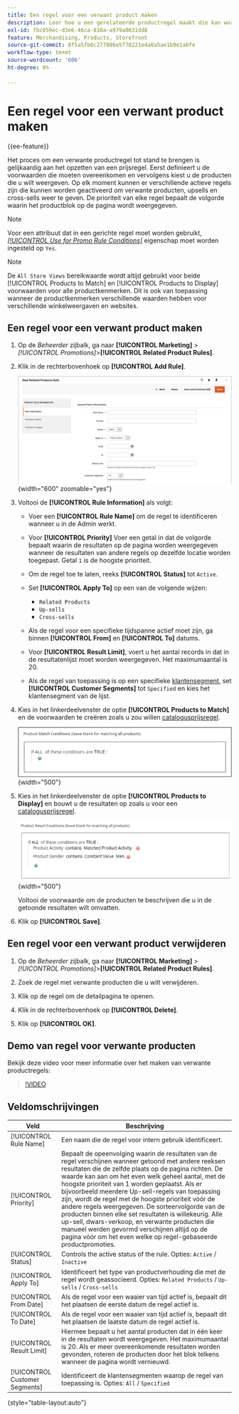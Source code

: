 ```yaml
---
title: Een regel voor een verwant product maken
description: Leer hoe u een gerelateerde productregel maakt die kan worden geactiveerd voor het weergeven van verwante producten, upsells en cross-sells.
exl-id: fbc059ec-d3e6-46ca-810a-a979a0631dd8
feature: Merchandising, Products, Storefront
source-git-commit: 8f5a5fb6c277086e5f70221e4a6a5ae1b9e1abfe
workflow-type: tm+mt
source-wordcount: '606'
ht-degree: 0%

---
```


# Een regel voor een verwant product maken

{{ee-feature}}

Het proces om een verwante productregel tot stand te brengen is gelijkaardig aan het opzetten van een prijsregel. Eerst definieert u de voorwaarden die moeten overeenkomen en vervolgens kiest u de producten die u wilt weergeven. Op elk moment kunnen er verschillende actieve regels zijn die kunnen worden geactiveerd om verwante producten, upsells en cross-sells weer te geven. De prioriteit van elke regel bepaalt de volgorde waarin het productblok op de pagina wordt weergegeven.

>[!NOTE]
>
>Voor een attribuut dat in een gerichte regel moet worden gebruikt, [_[!UICONTROL Use for Promo Rule Conditions]_](../catalog/product-attributes.md) eigenschap moet worden ingesteld op `Yes`.

>[!NOTE]
>
>De `All Store Views` bereikwaarde wordt altijd gebruikt voor beide [!UICONTROL Products to Match] en [!UICONTROL Products to Display] voorwaarden voor alle productkenmerken. Dit is ook van toepassing wanneer de productkenmerken verschillende waarden hebben voor verschillende winkelweergaven en websites.

## Een regel voor een verwant product maken

1. Op de _Beheerder_ zijbalk, ga naar **[!UICONTROL Marketing]** > _[!UICONTROL Promotions]_>**[!UICONTROL Related Product Rules]**.

1. Klik in de rechterbovenhoek op **[!UICONTROL Add Rule]**.

   ![Regel voor verwante producten - informatie](./assets/catalog-related-products-rule-information.png){width="600" zoomable="yes"}

1. Voltooi de **[!UICONTROL Rule Information]** als volgt:

   - Voer een **[!UICONTROL Rule Name]** om de regel te identificeren wanneer u in de Admin werkt.

   - Voor **[!UICONTROL Priority]** Voer een getal in dat de volgorde bepaalt waarin de resultaten op de pagina worden weergegeven wanneer de resultaten van andere regels op dezelfde locatie worden toegepast. Getal `1` is de hoogste prioriteit.

   - Om de regel toe te laten, reeks **[!UICONTROL Status]** tot `Active`.

   - Set **[!UICONTROL Apply To]** op een van de volgende wijzen:

      - `Related Products`
      - `Up-sells`
      - `Cross-sells`

   - Als de regel voor een specifieke tijdspanne actief moet zijn, ga binnen **[!UICONTROL From]** en **[!UICONTROL To]** datums.

   - Voor **[!UICONTROL Result Limit]**, voert u het aantal records in dat in de resultatenlijst moet worden weergegeven. Het maximumaantal is 20.

   - Als de regel van toepassing is op een specifieke [klantensegment](../customers/customer-segments.md), set **[!UICONTROL Customer Segments]** tot `Specified` en kies het klantensegment van de lijst.

1. Kies in het linkerdeelvenster de optie **[!UICONTROL Products to Match]** en de voorwaarden te creëren zoals u zou willen [catalogusprijsregel](price-rules-catalog.md).

   ![Regel voor verwante producten - producten die met elkaar overeenkomen](./assets/catalog-related-products-match.png){width="500"}

1. Kies in het linkerdeelvenster de optie **[!UICONTROL Products to Display]** en bouwt u de resultaten op zoals u voor een [catalogusprijsregel](price-rules-catalog.md).

   ![Regel voor verwante producten - weer te geven producten](./assets/catalog-related-products-to-display.png){width="500"}

   Voltooi de voorwaarde om de producten te beschrijven die u in de getoonde resultaten wilt omvatten.

1. Klik op **[!UICONTROL Save]**.

## Een regel voor een verwant product verwijderen

1. Op de _Beheerder_ zijbalk, ga naar **[!UICONTROL Marketing]** > _[!UICONTROL Promotions]_>**[!UICONTROL Related Product Rules]**.

1. Zoek de regel met verwante producten die u wilt verwijderen.

1. Klik op de regel om de detailpagina te openen.

1. Klik in de rechterbovenhoek op **[!UICONTROL Delete]**.

1. Klik op **[!UICONTROL OK]**.

## Demo van regel voor verwante producten

Bekijk deze video voor meer informatie over het maken van verwante productregels:

>[!VIDEO](https://video.tv.adobe.com/v/343837?quality=12&learn=on)

## Veldomschrijvingen

| Veld | Beschrijving |
|--- |--- |
| [!UICONTROL Rule Name] | Een naam die de regel voor intern gebruik identificeert. |
| [!UICONTROL Priority] | Bepaalt de opeenvolging waarin de resultaten van de regel verschijnen wanneer getoond met andere reeksen resultaten die de zelfde plaats op de pagina richten. De waarde kan aan om het even welk geheel aantal, met de hoogste prioriteit van 1 worden geplaatst. Als er bijvoorbeeld meerdere Up-sell-regels van toepassing zijn, wordt de regel met de hoogste prioriteit vóór de andere regels weergegeven. De sorteervolgorde van de producten binnen elke set resultaten is willekeurig. Alle up-sell, dwars-verkoop, en verwante producten die manueel werden gevormd verschijnen altijd op de pagina vóór om het even welke op regel-gebaseerde productpromoties. |
| [!UICONTROL Status] | Controls the active status of the rule. Opties: `Active` / `Inactive` |
| [!UICONTROL Apply To] | Identificeert het type van productverhouding die met de regel wordt geassocieerd. Opties: `Related Products` / `Up-sells` / `Cross-sells` |
| [!UICONTROL From Date] | Als de regel voor een waaier van tijd actief is, bepaalt dit het plaatsen de eerste datum de regel actief is. |
| [!UICONTROL To Date] | Als de regel voor een waaier van tijd actief is, bepaalt dit het plaatsen de laatste datum de regel actief is. |
| [!UICONTROL Result Limit] | Hiermee bepaalt u het aantal producten dat in één keer in de resultaten wordt weergegeven. Het maximumaantal is 20. Als er meer overeenkomende resultaten worden gevonden, roteren de producten door het blok telkens wanneer de pagina wordt vernieuwd. |
| [!UICONTROL Customer Segments] | Identificeert de klantensegmenten waarop de regel van toepassing is. Opties: `All` / `Specified` |

{style="table-layout:auto"}
